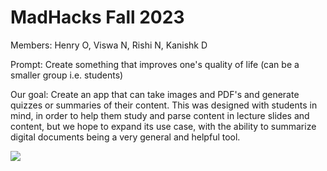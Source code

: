 # MadHacks Fall 2023
Members: Henry O, Viswa N, Rishi N, Kanishk D

Prompt: Create something that improves one's quality of life (can be a smaller group i.e. students)


Our goal:
Create an app that can take images and PDF's and generate quizzes or summaries of their content. 
This was designed with students in mind, in order to help them study and parse content in lecture slides and content,
but we hope to expand its use case, with the ability to summarize digital documents being a very general and helpful tool.


![](https://drive.google.com/file/d/1MqkfqFqOd9FJhWE4KNKQ1-5Clr2JD_Di/view?usp=sharing)
